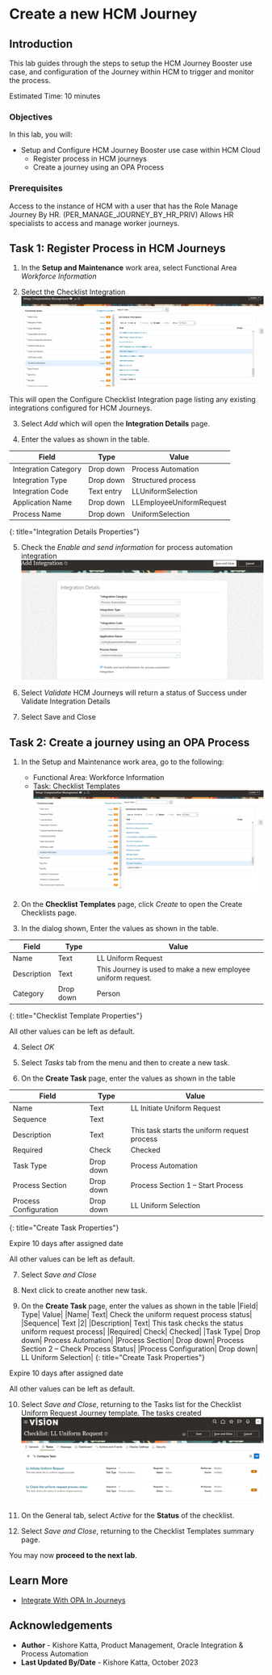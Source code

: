 # Create a new HCM Journey

## Introduction

This lab guides through the steps to  setup the HCM Journey Booster use case, and configuration of the Journey within HCM to trigger and monitor the process.

Estimated Time: 10 minutes

### Objectives

In this lab, you will:
* Setup and Configure HCM Journey Booster use case within HCM Cloud
  - Register process in HCM journeys
  - Create a journey using an OPA Process

### Prerequisites

Access to the instance of HCM with a user that has the Role Manage Journey By HR. (PER_MANAGE_JOURNEY_BY_HR_PRIV) Allows HR specialists to access and manage worker journeys.

## Task 1: Register Process in HCM Journeys

1.	In the **Setup and Maintenance** work area, select Functional Area *Workforce Information*

2.	Select the Checklist Integration
![Select Checklist Integrations Task](images/check-listIntegrations-selection.png)

This will open the Configure Checklist Integration page listing any existing integrations configured for HCM Journeys.

3.  Select *Add* which will open the **Integration Details** page.

4.  Enter the values as shown in the table.

|Field|	Type |	Value |
|--|	-- |	-- |
|Integration Category|	Drop down	|Process Automation|
|Integration Type|	Drop down |	Structured process|
|Integration Code	|Text entry|	LLUniformSelection|
|Application Name	|Drop down|	LLEmployeeUniformRequest|
|Process Name|	Drop down|	UniformSelection|
{: title="Integration Details Properties"}

5.  Check the *Enable and send information* for process automation integration
![Configure Integration](images/configure-integration.png)

6.  Select *Validate*
HCM Journeys will return a status of Success under Validate Integration Details

7.  Select Save and Close

## Task 2: Create a journey using an OPA Process

1.  In the Setup and Maintenance work area, go to the following:
    * Functional Area: Workforce Information
    * Task: Checklist Templates
![Checklist Template](images/checklist-template.png)

2.  On the **Checklist Templates** page, click *Create* to open the Create Checklists page.

3.  In the dialog shown, Enter the values as shown in the table.

|Field|	Type	|Value|
|--|	--	|--|
|Name|	Text|	LL Uniform Request|
|Description	|Text|	This Journey is used to make a new employee uniform request.|
|Category|	Drop down	|Person|
{: title="Checklist Template Properties"}

All other values can be left as default.

4.  Select *OK*

5.  Select *Tasks* tab from the menu and then to create a new task.

6.  On the **Create Task** page, enter the values as shown in the table

|Field|	Type|	Value|
|--|	--|	-- |
|Name|	Text	| LL Initiate Uniform Request|
|Sequence|	Text|	|1|
|Description|	Text|	This task starts the uniform request process|
|Required|	Check	|Checked|
|Task Type|	Drop down|	Process Automation|
|Process Section|	Drop down|	Process Section 1 – Start Process|
|Process Configuration|	Drop down|	LL Uniform Selection|
{: title="Create Task Properties"}

Expire 10 days after assigned date

All other values can be left as default.

7.  Select *Save and Close*

8.  Next click to create another new task.

9.  On the **Create Task** page, enter the values as shown in the table
|Field|	Type|	Value|
|Name|	Text|	Check the uniform request process status|
|Sequence|	Text	|2|
|Description|	Text|	This task checks the status uniform request process|
|Required|	Check|	Checked|
|Task Type|	Drop down|	Process Automation|
|Process Section|	Drop down|	Process Section 2 – Check Process Status|
|Process Configuration|	Drop down|	LL Uniform Selection|
{: title="Create Task Properties"}

Expire 10 days after assigned date

All other values can be left as default.

10. Select *Save and Close*, returning to the Tasks list for the Checklist Uniform Request Journey template.
The tasks created
![Tasks Created](images/tasks-created.png)

11. On the General tab, select *Active* for the **Status** of the checklist.

12. Select *Save and Close*, returning to the Checklist Templates summary page.

You may now **proceed to the next lab**.

## Learn More

* [Integrate With OPA In Journeys](https://docs.oracle.com/en/cloud/saas/human-resources/23d/faijh/integrate-with-oracle-process-automation-in-journeys.html#u30010752)

## Acknowledgements
* **Author** - Kishore Katta, Product Management, Oracle Integration & Process Automation
* **Last Updated By/Date** - Kishore Katta, October 2023
